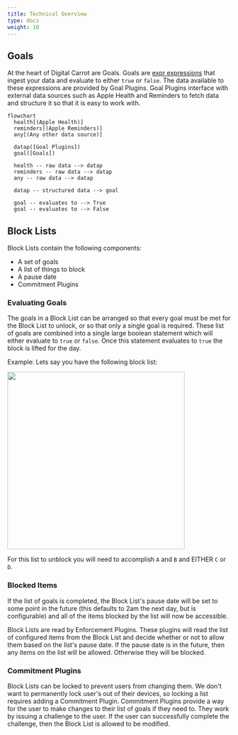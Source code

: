 ```yaml
---
title: Technical Overview
type: docs
weight: 10
---
```


## Goals

At the heart of Digital Carrot are Goals. Goals are [expr expressions](https://expr-lang.org/) that ingest your data and evaluate to either `true` or `false`. The data available to these expressions are provided by Goal Plugins. Goal Plugins interface with external data sources such as Apple Health and Reminders to fetch data and structure it so that it is easy to work with.

```mermaid
flowchart
  health[(Apple Health)]
  reminders[(Apple Reminders)]
  any[(Any other data source)]

  datap([Goal Plugins])
  goal([Goals])

  health -- raw data --> datap
  reminders -- raw data --> datap
  any -- raw data --> datap

  datap -- structured data --> goal

  goal -- evaluates to --> True
  goal -- evaluates to --> False
```

## Block Lists

Block Lists contain the following components:

- A set of goals
- A list of things to block
- A pause date
- Commitment Plugins

### Evaluating Goals

The goals in a Block List can be arranged so that every goal must be met for the Block List to unlock, or so that only a single goal is required. These list of goals are combined into a single large boolean statement which will either evaluate to `true` or `false`. Once this statement evaluates to `true` the block is lifted for the day.

Example: Lets say you have the following block list:

<img src="/images/docs/block-list-goals-example.png" width=400px />

For this list to unblock you will need to accomplish `A` and `B` and EITHER `C` or `D`.

### Blocked Items

If the list of goals is completed, the Block List's pause date will be set to some point in the future (this defaults to 2am the next day, but is configurable) and all of the items blocked by the list will now be accessible.

Block Lists are read by Enforcement Plugins. These plugins will read the list of configured items from the Block List and decide whether or not to allow them based on the list's pause date. If the pause date is in the future, then any items on the list will be allowed. Otherwise they will be blocked.

### Commitment Plugins

Block Lists can be locked to prevent users from changing them. We don't want to permanently lock user's out of their devices, so locking a list requires adding a Commitment Plugin. Commitment Plugins provide a way for the user to make changes to their list of goals if they need to. They work by issuing a challenge to the user. If the user can successfully complete the challenge, then the Block List is allowed to be modified.
